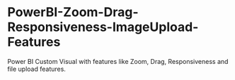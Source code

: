 # PowerBI-Zoom-Drag-Responsiveness-ImageUpload-Features

Power BI Custom Visual with features like Zoom, Drag, Responsiveness and file upload features.
